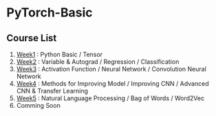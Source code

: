 # PyTorch-Basic

## Course List  
1. [Week1](week1) : Python Basic / Tensor
2. [Week2](week2) : Variable & Autograd / Regression / Classification
3. [Week3](week3) : Activation Function / Neural Network / Convolution Neural Network
4. [Week4](week4) : Methods for Improving Model / Improving CNN / Advanced CNN & Transfer Learning
5. [Week5](week5) : Natural Language Processing / Bag of Words / Word2Vec
6. Comming Soon

